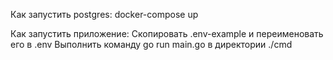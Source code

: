 Как запустить postgres:
docker-compose up

Как запустить приложение:
Скопировать .env-example и переименовать его в .env
Выполнить команду go run main.go в директории ./cmd